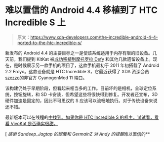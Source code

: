 # 难以置信的 Android 4.4 移植到了 HTC Incredible S 上

> 原文：<https://www.xda-developers.com/the-incredible-android-4-4-ported-to-the-htc-incredible-s/>

新发布的 Android 4.4 的主要目标之一是使该系统适用于内存有限的旧设备。几天前，我们提到 KitKat 被[成功移植到摩托罗拉 Defy](http://www.xda-developers.com/android/android-4-4-kitkat-available-for-the-motorola-defy/) 和其他几款遗留设备上。现在，是时候展示另一款手机的项目了，这款手机最初于 2011 年初搭载了 Android 2.2 Froyo。这款设备就是 HTC Incredible S，它最近获得了 XDA 资深会员[szezzo](http://forum.xda-developers.com/member.php?u=4622338)的非官方 CyanogenMod 11 端口。

该构建仍处于早期阶段，但看起来相当多的工作。目前坏的是相机，全球定位系统，按钮旋转，和 SD 卡安装，但希望这些将很快得到修复。开发者还宣布，3D 硬件加速是固定的，因此不可思议的 S 应该可以流畅地执行。对于传统设备来说还不错。

最新版本可以在线程的[中找到。如果你是 HTC Incredible S 的机主，试试看，看看 VivoKat 是否确实很甜。](http://forum.xda-developers.com/showthread.php?t=2519414)

[ *感谢 Sandeep_Jagtap 的提醒和 GermainZ 对 Andy 的提醒*难以置信的**